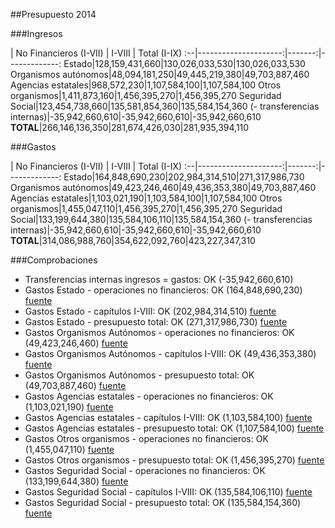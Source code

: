 ##Presupuesto 2014

###Ingresos

 | No Financieros (I-VII) | I-VIII | Total (I-IX)
:--|---------------------:|-------:|-------------:
Estado|128,159,431,660|130,026,033,530|130,026,033,530
Organismos autónomos|48,094,181,250|49,445,219,380|49,703,887,460
Agencias estatales|968,572,230|1,107,584,100|1,107,584,100
Otros organismos|1,411,873,160|1,456,395,270|1,456,395,270
Seguridad Social|123,454,738,660|135,581,854,360|135,584,154,360
(- transferencias internas)|-35,942,660,610|-35,942,660,610|-35,942,660,610
**TOTAL**|266,146,136,350|281,674,426,030|281,935,394,110

###Gastos

 | No Financieros (I-VII) | I-VIII | Total (I-IX)
:--|---------------------:|-------:|-------------:
Estado|164,848,690,230|202,984,314,510|271,317,986,730
Organismos autónomos|49,423,246,460|49,436,353,380|49,703,887,460
Agencias estatales|1,103,021,190|1,103,584,100|1,107,584,100
Otros organismos|1,455,047,110|1,456,395,270|1,456,395,270
Seguridad Social|133,199,644,380|135,584,106,110|135,584,154,360
(- transferencias internas)|-35,942,660,610|-35,942,660,610|-35,942,660,610
**TOTAL**|314,086,988,760|354,622,092,760|423,227,347,310

###Comprobaciones

 * Transferencias internas ingresos = gastos: OK (-35,942,660,610)
 * Gastos Estado - operaciones no financieros: OK (164,848,690,230)   [fuente](http://www.sepg.pap.minhap.gob.es/Presup/PGE2014Proyecto/MaestroDocumentos/PGE-ROM/doc/HTM/N_14_A_R_6_2_801_1_3.HTM)
 * Gastos Estado - capítulos I-VIII: OK (202,984,314,510)   [fuente](http://www.sepg.pap.minhap.gob.es/Presup/PGE2014Proyecto/MaestroDocumentos/PGE-ROM/doc/HTM/N_14_A_R_6_2_801_1_3.HTM)
 * Gastos Estado - presupuesto total: OK (271,317,986,730)   [fuente](http://www.sepg.pap.minhap.gob.es/Presup/PGE2014Proyecto/MaestroDocumentos/PGE-ROM/doc/HTM/N_14_A_R_6_2_801_1_3.HTM)
 * Gastos Organismos Autónomos - operaciones no financieros: OK (49,423,246,460)   [fuente](http://www.sepg.pap.minhap.gob.es/Presup/PGE2014Proyecto/MaestroDocumentos/PGE-ROM/doc/HTM/N_14_A_R_6_2_802_1_3.HTM)
 * Gastos Organismos Autónomos - capítulos I-VIII: OK (49,436,353,380)   [fuente](http://www.sepg.pap.minhap.gob.es/Presup/PGE2014Proyecto/MaestroDocumentos/PGE-ROM/doc/HTM/N_14_A_R_6_2_802_1_3.HTM)
 * Gastos Organismos Autónomos - presupuesto total: OK (49,703,887,460)   [fuente](http://www.sepg.pap.minhap.gob.es/Presup/PGE2014Proyecto/MaestroDocumentos/PGE-ROM/doc/HTM/N_14_A_R_6_2_802_1_3.HTM)
 * Gastos Agencias estatales - operaciones no financieros: OK (1,103,021,190)   [fuente](http://www.sepg.pap.minhap.gob.es/Presup/PGE2014Proyecto/MaestroDocumentos/PGE-ROM/doc/HTM/N_14_A_R_6_2_803_1_3.HTM)
 * Gastos Agencias estatales - capítulos I-VIII: OK (1,103,584,100)   [fuente](http://www.sepg.pap.minhap.gob.es/Presup/PGE2014Proyecto/MaestroDocumentos/PGE-ROM/doc/HTM/N_14_A_R_6_2_803_1_3.HTM)
 * Gastos Agencias estatales - presupuesto total: OK (1,107,584,100)   [fuente](http://www.sepg.pap.minhap.gob.es/Presup/PGE2014Proyecto/MaestroDocumentos/PGE-ROM/doc/HTM/N_14_A_R_6_2_803_1_3.HTM)
 * Gastos Otros organismos - operaciones no financieros: OK (1,455,047,110)   [fuente](http://www.sepg.pap.minhap.gob.es/Presup/PGE2014Proyecto/MaestroDocumentos/PGE-ROM/doc/HTM/N_14_A_R_6_2_804_1_3.HTM)
 * Gastos Otros organismos - presupuesto total: OK (1,456,395,270)   [fuente](http://www.sepg.pap.minhap.gob.es/Presup/PGE2014Proyecto/MaestroDocumentos/PGE-ROM/doc/HTM/N_14_A_R_6_2_804_1_3.HTM)
 * Gastos Seguridad Social - operaciones no financieros: OK (133,199,644,380)   [fuente](http://www.sepg.pap.minhap.gob.es/Presup/PGE2014Proyecto/MaestroDocumentos/PGE-ROM/doc/HTM/N_14_A_R_6_2_805_1_3.HTM)
 * Gastos Seguridad Social - capítulos I-VIII: OK (135,584,106,110)   [fuente](http://www.sepg.pap.minhap.gob.es/Presup/PGE2014Proyecto/MaestroDocumentos/PGE-ROM/doc/HTM/N_14_A_R_6_2_805_1_3.HTM)
 * Gastos Seguridad Social - presupuesto total: OK (135,584,154,360)   [fuente](http://www.sepg.pap.minhap.gob.es/Presup/PGE2014Proyecto/MaestroDocumentos/PGE-ROM/doc/HTM/N_14_A_R_6_2_805_1_3.HTM)
